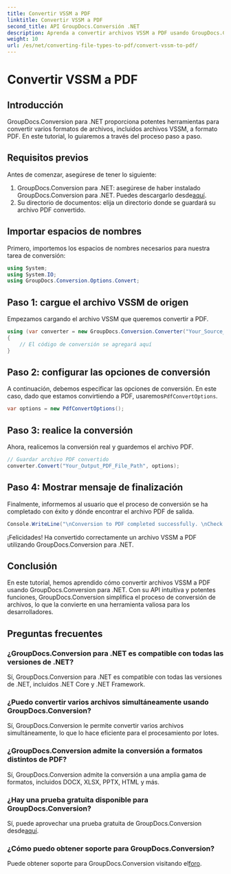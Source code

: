 ```yaml
---
title: Convertir VSSM a PDF
linktitle: Convertir VSSM a PDF
second_title: API GroupDocs.Conversión .NET
description: Aprenda a convertir archivos VSSM a PDF usando GroupDocs.Conversion para .NET. Tutorial fácil de seguir con instrucciones paso a paso.
weight: 10
url: /es/net/converting-file-types-to-pdf/convert-vssm-to-pdf/
---
```


# Convertir VSSM a PDF

## Introducción
GroupDocs.Conversion para .NET proporciona potentes herramientas para convertir varios formatos de archivos, incluidos archivos VSSM, a formato PDF. En este tutorial, lo guiaremos a través del proceso paso a paso.
## Requisitos previos
Antes de comenzar, asegúrese de tener lo siguiente:
1.  GroupDocs.Conversion para .NET: asegúrese de haber instalado GroupDocs.Conversion para .NET. Puedes descargarlo desde[aquí](https://releases.groupdocs.com/conversion/net/).
2. Su directorio de documentos: elija un directorio donde se guardará su archivo PDF convertido.

## Importar espacios de nombres
Primero, importemos los espacios de nombres necesarios para nuestra tarea de conversión:
```csharp
using System;
using System.IO;
using GroupDocs.Conversion.Options.Convert;
```
## Paso 1: cargue el archivo VSSM de origen
Empezamos cargando el archivo VSSM que queremos convertir a PDF.
```csharp
using (var converter = new GroupDocs.Conversion.Converter("Your_Source_VSSM_File_Path"))
{
    // El código de conversión se agregará aquí
}
```
## Paso 2: configurar las opciones de conversión
 A continuación, debemos especificar las opciones de conversión. En este caso, dado que estamos convirtiendo a PDF, usaremos`PdfConvertOptions`.
```csharp
var options = new PdfConvertOptions();
```
## Paso 3: realice la conversión
Ahora, realicemos la conversión real y guardemos el archivo PDF.
```csharp
// Guardar archivo PDF convertido
converter.Convert("Your_Output_PDF_File_Path", options);
```
## Paso 4: Mostrar mensaje de finalización
Finalmente, informemos al usuario que el proceso de conversión se ha completado con éxito y dónde encontrar el archivo PDF de salida.
```csharp
Console.WriteLine("\nConversion to PDF completed successfully. \nCheck output in {0}", "Your_Output_Folder_Path");
```
¡Felicidades! Ha convertido correctamente un archivo VSSM a PDF utilizando GroupDocs.Conversion para .NET.

## Conclusión
En este tutorial, hemos aprendido cómo convertir archivos VSSM a PDF usando GroupDocs.Conversion para .NET. Con su API intuitiva y potentes funciones, GroupDocs.Conversion simplifica el proceso de conversión de archivos, lo que la convierte en una herramienta valiosa para los desarrolladores.
## Preguntas frecuentes
### ¿GroupDocs.Conversion para .NET es compatible con todas las versiones de .NET?
Sí, GroupDocs.Conversion para .NET es compatible con todas las versiones de .NET, incluidos .NET Core y .NET Framework.
### ¿Puedo convertir varios archivos simultáneamente usando GroupDocs.Conversion?
Sí, GroupDocs.Conversion le permite convertir varios archivos simultáneamente, lo que lo hace eficiente para el procesamiento por lotes.
### ¿GroupDocs.Conversion admite la conversión a formatos distintos de PDF?
Sí, GroupDocs.Conversion admite la conversión a una amplia gama de formatos, incluidos DOCX, XLSX, PPTX, HTML y más.
### ¿Hay una prueba gratuita disponible para GroupDocs.Conversion?
 Sí, puede aprovechar una prueba gratuita de GroupDocs.Conversion desde[aquí](https://releases.groupdocs.com/).
### ¿Cómo puedo obtener soporte para GroupDocs.Conversion?
 Puede obtener soporte para GroupDocs.Conversion visitando el[foro](https://forum.groupdocs.com/c/conversion/11).